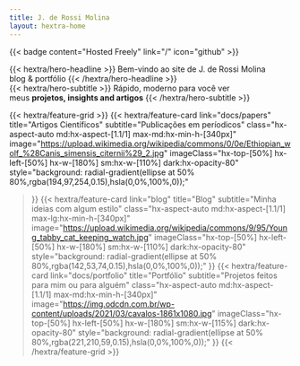 ```yaml
---
title: J. de Rossi Molina
layout: hextra-home
---
```


{{< badge content="Hosted Freely" link="/" icon="github" >}}

<div class="hx-mt-6 hx-mb-6">
{{< hextra/hero-headline >}}
  Bem-vindo ao site de J. de Rossi Molina&nbsp;<br class="sm:hx-block hx-hidden" />blog & portfólio
{{< /hextra/hero-headline >}}
</div>

<div class="hx-mb-12">
{{< hextra/hero-subtitle >}}
  Rápido, moderno para você ver&nbsp;<br class="sm:hx-block hx-hidden" />meus <b>projetos, insights and artigos</b>
{{< /hextra/hero-subtitle >}}
</div>

<div class="hx-mt-6"></div>

{{< hextra/feature-grid >}}
  {{< hextra/feature-card
    link="docs/papers"
    title="Artigos Científicos"
    subtitle="Publicações em períodicos"
    class="hx-aspect-auto md:hx-aspect-[1.1/1] max-md:hx-min-h-[340px]"
    image="https://upload.wikimedia.org/wikipedia/commons/0/0e/Ethiopian_wolf_%28Canis_simensis_citernii%29_2.jpg"
    imageClass="hx-top-[50%] hx-left-[50%] hx-w-[180%] sm:hx-w-[110%] dark:hx-opacity-80"
    style="background: radial-gradient(ellipse at 50% 80%,rgba(194,97,254,0.15),hsla(0,0%,100%,0));"
  >}}
  {{< hextra/feature-card
    link="blog"
    title="Blog"
    subtitle="Minha ideias com algum estilo"
    class="hx-aspect-auto md:hx-aspect-[1.1/1] max-lg:hx-min-h-[340px]"
    image="https://upload.wikimedia.org/wikipedia/commons/9/95/Young_tabby_cat_keeping_watch.jpg"
    imageClass="hx-top-[50%] hx-left-[50%] hx-w-[180%] sm:hx-w-[110%] dark:hx-opacity-80"
    style="background: radial-gradient(ellipse at 50% 80%,rgba(142,53,74,0.15),hsla(0,0%,100%,0));"
  >}}
  {{< hextra/feature-card
    link="docs/portfolio"
    title="Portfólio"
    subtitle="Projetos feitos para mim ou para alguém"
    class="hx-aspect-auto md:hx-aspect-[1.1/1] max-md:hx-min-h-[340px]"
    image="https://img.odcdn.com.br/wp-content/uploads/2021/03/cavalos-1861x1080.jpg"
    imageClass="hx-top-[50%] hx-left-[50%] hx-w-[180%] sm:hx-w-[115%] dark:hx-opacity-80"
    style="background: radial-gradient(ellipse at 50% 80%,rgba(221,210,59,0.15),hsla(0,0%,100%,0));"
  >}}
{{< /hextra/feature-grid >}}
